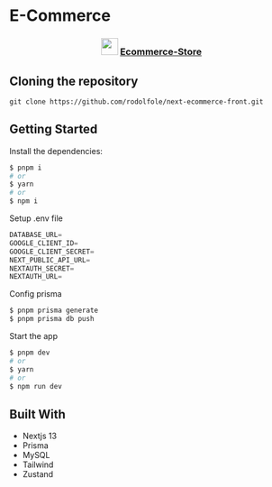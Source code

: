 # E-Commerce

<div align="center">

### <img src="https://raw.githubusercontent.com/rodolfole/next-ecommerce-front/main/app/favicon.ico" height="30px"/> [Ecommerce-Store](https://next-ecommerce-front-swart.vercel.app)

</div>

## Cloning the repository

```shell
git clone https://github.com/rodolfole/next-ecommerce-front.git
```

## Getting Started

Install the dependencies:

```sh
$ pnpm i
# or
$ yarn
# or
$ npm i
```

Setup .env file

```js
DATABASE_URL=
GOOGLE_CLIENT_ID=
GOOGLE_CLIENT_SECRET=
NEXT_PUBLIC_API_URL=
NEXTAUTH_SECRET=
NEXTAUTH_URL=
```

Config prisma

```sh
$ pnpm prisma generate
$ pnpm prisma db push
```

Start the app

```sh
$ pnpm dev
# or
$ yarn
# or
$ npm run dev
```

## Built With

- Nextjs 13
- Prisma
- MySQL
- Tailwind
- Zustand
